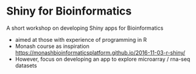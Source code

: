 # Shiny for Bioinformatics

A short workshop on developing Shiny apps for Bioinformatics

- aimed at those with experience of programming in R
- Monash course as inspiration
    https://monashbioinformaticsplatform.github.io/2016-11-03-r-shiny/
- However, focus on developing an app to explore microarray / rna-seq datasets

